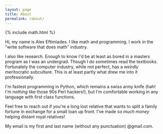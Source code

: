 ```yaml
---
layout: page
title: About
permalink: /about/
---
```

{% include math.html %}

Hi, my name is Alex Eftimiades. I like math and programming. I work in the "write software that does math" industry.

I also like research. Enough to know I'd be at least as bored in a masters program as I was an undergrad. Though I do sometimes read the textbooks. Fortunately the computer industry, while not perfect, has a _weirdly_ meritocratic subculture. This is at least partly what drew me into it professionally.

<!---
I've made a habit of automating the boring parts of my job and spend a fair amount of time keeping up with the latest machine learning research. I'm always open to shrinking $\epsilon$ while killing the "do fun stuff" and "not starve" birds with $1 + \epsilon$ stones, but I do take pride in being able to efficiently deploy my own models.
-->

I'm fastest programming in Python, which remains a swiss army knife (hah! I'm _nothing_ like those 90s Perl hackers!), but I'm comfortable working in any language with first class functions.

Feel free to reach out if you're a long lost relative that wants to split a family fortune in exchange for a small loan up front. I've made _so much money_ helping distant royal relatives!

My email is my first and last name (without any punctuation) @gmail.com.
